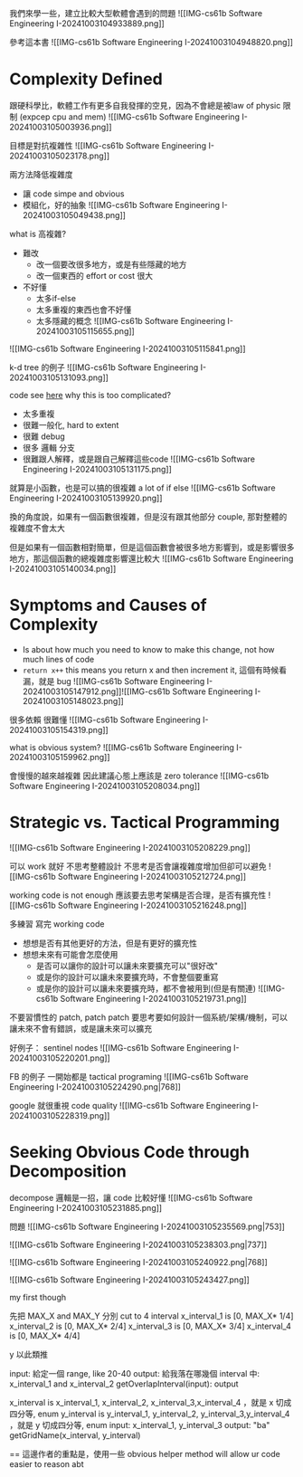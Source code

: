 
我們來學一些，建立比較大型軟體會遇到的問題
![[IMG-cs61b Software Engineering I-20241003104933889.png]]


參考這本書
![[IMG-cs61b Software Engineering I-20241003104948820.png]]


# Complexity Defined

跟硬科學比，軟體工作有更多自我發揮的空見，因為不會總是被law of physic 限制 (expcep cpu and mem)
![[IMG-cs61b Software Engineering I-20241003105003936.png]]


目標是對抗複雜性
![[IMG-cs61b Software Engineering I-20241003105023178.png]]


兩方法降低複雜度
- 讓 code simpe and obvious
- 模組化，好的抽象
![[IMG-cs61b Software Engineering I-20241003105049438.png]]


what is 高複雜?
- 難改
	- 改一個要改很多地方，或是有些隱藏的地方
	- 改一個東西的 effort or cost 很大
- 不好懂
	- 太多if-else
	- 太多重複的東西也會不好懂
	- 太多隱藏的概念
![[IMG-cs61b Software Engineering I-20241003105115655.png]]

![[IMG-cs61b Software Engineering I-20241003105115841.png]]

k-d tree 的例子
![[IMG-cs61b Software Engineering I-20241003105131093.png]]


code see [here](https://gist.github.com/re4388/85ef354a7e63ba1ec50ae237e8ca1c91)
why this is too complicated?
- 太多重複
- 很難一般化, hard to extent
- 很難 debug
- 很多 邏輯 分支
- 很難跟人解釋，或是跟自己解釋這些code
![[IMG-cs61b Software Engineering I-20241003105131175.png]]

就算是小函數，也是可以搞的很複雜
 a lot of if else
![[IMG-cs61b Software Engineering I-20241003105139920.png]]




換的角度說，如果有一個函數很複雜，但是沒有跟其他部分  couple, 那對整體的複雜度不會太大

但是如果有一個函數相對簡單，但是這個函數會被很多地方影響到，或是影響很多地方，那這個函數的總複雜度影響還比較大
![[IMG-cs61b Software Engineering I-20241003105140034.png]]


# Symptoms and Causes of Complexity


- Is about how much you need to know to make this change, not how much lines of code
- `return x++`  this means you return x and then increment it, 這個有時候看漏，就是 bug
![[IMG-cs61b Software Engineering I-20241003105147912.png]]![[IMG-cs61b Software Engineering I-20241003105148023.png]]


很多依賴
很難懂
![[IMG-cs61b Software Engineering I-20241003105154319.png]]

what is obvious system?
![[IMG-cs61b Software Engineering I-20241003105159962.png]]


會慢慢的越來越複雜
因此建議心態上應該是 zero tolerance
![[IMG-cs61b Software Engineering I-20241003105208034.png]]


# Strategic vs. Tactical Programming

![[IMG-cs61b Software Engineering I-20241003105208229.png]]


可以 work 就好
不思考整體設計
不思考是否會讓複雜度增加但卻可以避免
![[IMG-cs61b Software Engineering I-20241003105212724.png]]


working code is not enough
應該要去思考架構是否合理，是否有擴充性
![[IMG-cs61b Software Engineering I-20241003105216248.png]]



多練習
寫完 working code 
- 想想是否有其他更好的方法，但是有更好的擴充性
- 想想未來有可能會怎麼使用
	- 是否可以讓你的設計可以讓未來要擴充可以"很好改"
	- 或是你的設計可以讓未來要擴充時，不會整個要重寫
	- 或是你的設計可以讓未來要擴充時，都不會被用到(但是有關連)
![[IMG-cs61b Software Engineering I-20241003105219731.png]]


不要習慣性的 patch, patch patch
要思考要如何設計一個系統/架構/機制，可以讓未來不會有錯誤，或是讓未來可以擴充

好例子： sentinel nodes
![[IMG-cs61b Software Engineering I-20241003105220201.png]]


FB 的例子
一開始都是 tactical programing
![[IMG-cs61b Software Engineering I-20241003105224290.png|768]]

google 就很重視 code quality
![[IMG-cs61b Software Engineering I-20241003105228319.png]]


# Seeking Obvious Code through Decomposition

decompose 邏輯是一招，讓 code 比較好懂
![[IMG-cs61b Software Engineering I-20241003105231885.png]]

問題
![[IMG-cs61b Software Engineering I-20241003105235569.png|753]]

![[IMG-cs61b Software Engineering I-20241003105238303.png|737]]

![[IMG-cs61b Software Engineering I-20241003105240922.png|768]]

![[IMG-cs61b Software Engineering I-20241003105243427.png]]

my first though



先把 MAX_X and MAX_Y 分別 cut to 4 interval
x_interval_1 is [0, MAX_X*  1/4]
x_interval_2 is [0, MAX_X* 2/4]
x_interval_3 is [0, MAX_X* 3/4]
x_interval_4 is [0, MAX_X* 4/4]

y 以此類推



input: 給定一個 range, like 20-40
output: 給我落在哪幾個 interval 中: x_interval_1 and x_interval_2
getOverlapInterval(input): output


x_interval is x_interval_1, x_interval_2, x_interval_3,x_interval_4 ，就是 x 切成四分等, enum
y_interval is y_interval_1, y_interval_2, y_interval_3,y_interval_4 ，就是 y 切成四分等, enum
input: x_interval_1, y_interval_3 
output: "ba"
getGridName(x_interval, y_interval) 


==
這邊作者的重點是，使用一些 obvious helper method will allow ur code easier to reason abt
